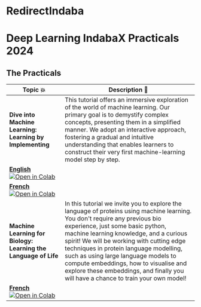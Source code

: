 # RedirectIndaba

# Deep Learning IndabaX Practicals 2024

## The Practicals

| Topic 💥 | Description 📝 |
| --- | --- |
| **Dive into Machine Learning: Learning by Implementing** | This tutorial offers an immersive exploration of the world of machine learning. Our primary goal is to demystify complex concepts, presenting them in a simplified manner. We adopt an interactive approach, fostering a gradual and intuitive understanding that enables learners to construct their very first machine-learning model step by step. |
| [**English**](https://colab.research.google.com) [![Open in Colab](https://colab.research.google.com/assets/colab-badge.svg)](https://colab.research.google.com) | &nbsp; |
| [**French**](https://colab.research.google.com) [![Open in Colab](https://colab.research.google.com/assets/colab-badge.svg)](https://colab.research.google.com) | &nbsp; |
| **Machine Learning for Biology: Learning the Language of Life** | In this tutorial we invite you to explore the language of proteins using machine learning. You don't require any previous bio experience, just some basic python, machine learning knowledge, and a curious spirit! We will be working with cutting edge techniques in protein language modelling, such as using large language models to compute embeddings, how to visualise and explore these embeddings, and finally you will have a chance to train your own model! |
| [**French**](https://colab.research.google.com) [![Open in Colab](https://colab.research.google.com/assets/colab-badge.svg)](https://colab.research.google.com) | &nbsp; |

